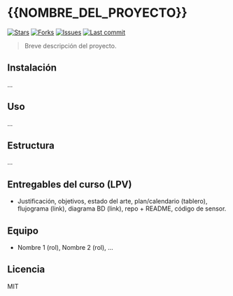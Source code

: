 # {{NOMBRE_DEL_PROYECTO}}

[![Stars](https://img.shields.io/github/stars/nazerdev/Robotic_hand?logo=github)](https://github.com/nazerdev/Robotic_hand/stargazers)
[![Forks](https://img.shields.io/github/forks/nazerdev/Robotic_hand?logo=github)](https://github.com/nazerdev/Robotic_hand/network/members)
[![Issues](https://img.shields.io/github/issues/nazerdev/Robotic_hand)](https://github.com/nazerdev/Robotic_hand/issues)
[![Last commit](https://img.shields.io/github/last-commit/nazerdev/Robotic_hand)](https://github.com/nazerdev/Robotic_hand/commits)

> Breve descripción del proyecto.

## Instalación
…

## Uso
…

## Estructura
…

## Entregables del curso (LPV)
- Justificación, objetivos, estado del arte, plan/calendario (tablero), flujograma (link), diagrama BD (link), repo + README, código de sensor.

## Equipo
- Nombre 1 (rol), Nombre 2 (rol), …

## Licencia
MIT
